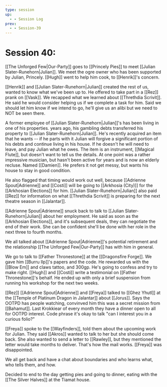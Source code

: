 ```yaml
---
type: session
up:
  - - Session Log
prev:
  - - Session-39
---
```


# Session 40: 

[[The Unforged Few|Our-Party]] goes to [[Princely Pies]] to meet [[Julian Slater-Runehorn|Julian]]. We meet the ogre owner who has been supported by Julian, Princely. [[Hugh]] went to help him cook, to [[Henrik]]'s concern.

[[Henrik]] and [[Julian Slater-Runehorn|Julian]] created the rest of us, wanted to know what we've been up to. He offered to take part in a [[Rez]] prank on [[Vask]]. We recapped what we learned about [[Threthdia Scrivit]]. He said he would consider helping us if we complete a task for him. Said we should let him know if we intend to go, he'll give us an alibi but we need to NOT be seen there. 

A former employee of [[Julian Slater-Runehorn|Julian]]'s has been living in one of his properties. years ago, his gambling debts transferred his property to [[Julian Slater-Runehorn|Julian]]. He's recently acquired an item that he wants -- if he parts with it Julian will forgive a significant portion of his debts and continue living in his house. If he doesn't he will need to leave, and pay Julian what he owes. The item is an instrument, [[Magical Flute]], but doesn't want to tell us the details. At one point was a rather impressive musician, but hasn't been active for years and is now an elderly recluse. Named [[Damien]]. He prefers it not get messy, but wants his house to stay in good condition. 

He also flagged that timing would work out well, because [[Adrienne Spout|Adrienne]] and [[Costi]] will be going to [[Arkhosia (City)]] for the [[Arkhosian Elections]] for him. [[Julian Slater-Runehorn|Julian]] also paid [[Rez]] for information on what [[Threthdia Scrivit]] is preparing for the next theatre season in [[Jalantar]]. 

[[Adrienne Spout|Adrienne]] snuck back to talk to [[Julian Slater-Runehorn|Julian]] about her employment. He said as soon as the [[Arkhosian Elections]], and it's subsequent deals, they can negotiate the end of their work. She can be confident she'll be done with her role in the next three to fourth months. 

We all talked about [[Adrienne Spout|Adrienne]]'s potential retirement and the relationship [[The Unforged Few|Our-Party]] has with him in general. 

We go to talk to [[Father Thronestone]] at the [[Dragonsfire Forge]]. We gave him [[Burru Ilp]]'s papers and the code. He rewarded us with the [[Blow Em]] and claws tattoo, and 300gp. He's going to confess and try to make right. [[Hugh]] and [[Costi]] write a testimonial on [[Father Thronestone]]'s behalf. He ended up with only a brief suspension from running his workshop for the next two weeks. 

[[Rez]] [[Adrienne Spout|Adrienne]] and [[Freya]] talked to [[Ghez Yhutl]] at the [[Temple of  Platinum Dragon in Jalantar]] about [[Jorus]]. Says the OOTPD has people watching, convinved him this was a secret mission from [[Bahamut]]. Last Krokkiear of every month they have a dinner open to all for OOTPD interest. Code phrase it's okay to talk "can I interest you in a curious folio?" 

[[Freya]] spoke to the [[Wayfinders]], told them about the upcoming work for Julian. They said [[Akros]] wanted to talk to her but she should come back. She also wanted to send a letter to [[Rawley]], but they mentioned the letter would take months to deliver. That's how the mail works. [[Freya]] was disappointed. 

We all get back and have a chat about boundaries and who learns what, who tells them, and how. 

Decided to end to the day getting pies and going to dinner, eating with the [[The Silver Halves]] at the Tiamat house. 
